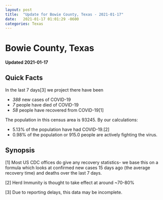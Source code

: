 ```yaml
---
layout: post
title:  "Update for Bowie County, Texas - 2021-01-17"
date:   2021-01-17 01:01:29 -0600
categories: Texas
---
```


# Bowie County, Texas
#### Updated 2021-01-17

## Quick Facts

In the last 7 days[3] we project there have been
- *388* new cases of COVID-19
- *7* people have died of COVID-19
- *58* people have recovered from COVID-19[1]

The population in this census area is 93245. By our calculations:
- 5.13% of the population have had COVID-19.[2]
- 0.98% of the population or 915.0 people are actively fighting the virus.

## Synopsis




[1] Most US CDC offices do give any recovery statistics- we base this on a formula which looks at confirmed new cases
15 days ago (the average recovery time) and deaths over the last 7 days.

[2] Herd Immunity is thought to take effect at around ~70-80%

[3] Due to reporting delays, this data may be incomplete.
 
    